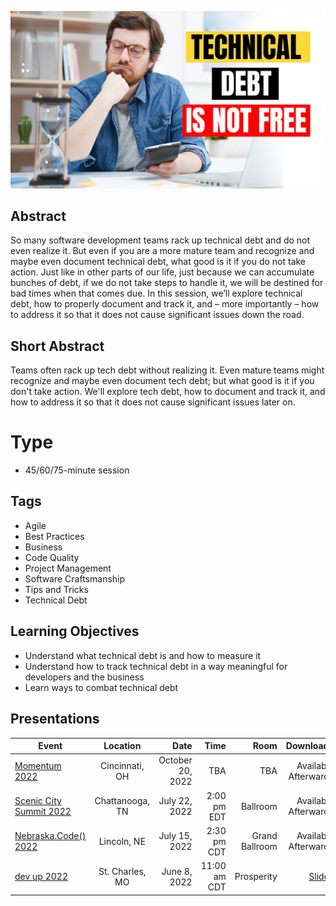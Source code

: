 ![Technical Debt is not Free](Thumbnail.jpg)

## Abstract
So many software development teams rack up technical debt and do not even realize it. But even if you are a more mature team and recognize and maybe even document technical debt, what good is it if you do not take action. Just like in other parts of our life, just because we can accumulate bunches of debt, if we do not take steps to handle it, we will be destined for bad times when that comes due. In this session, we’ll explore technical debt, how to properly document and track it, and – more importantly – how to address it so that it does not cause significant issues down the road.

## Short Abstract
Teams often rack up tech debt without realizing it. Even mature teams might recognize and maybe even document tech debt; but what good is it if you don't take action. We'll explore tech debt, how to document and track it, and how to address it so that it does not cause significant issues later on.

# Type
* 45/60/75-minute session

## Tags
* Agile
* Best Practices
* Business
* Code Quality
* Project Management
* Software Craftsmanship
* Tips and Tricks
* Technical Debt

## Learning Objectives
* Understand what technical debt is and how to measure it
* Understand how to track technical debt in a way meaningful for developers and the business
* Learn ways to combat technical debt

## Presentations

| Event | Location | Date | Time | Room | Downloads |
|-------|:--------:|-----:|-----:|-----:|----------:|
| [Momentum 2022](https://momentumdevcon.com/) | Cincinnati, OH | October 20, 2022 | TBA | TBA | Available Afterwards |
| [Scenic City Summit 2022](https://sceniccitysummit.com/) | Chattanooga, TN | July 22, 2022 | 2:00 pm EDT | Ballroom | Available Afterwards |
| [Nebraska.Code() 2022](https://nebraskacode.amegala.com/Sessions/1358) | Lincoln, NE | July 15, 2022 | 2:30 pm CDT | Grand Ballroom | Available Afterwards | 
| [dev up 2022](https://www.devupconf.org/sessions) | St. Charles, MO | June 8, 2022 | 11:00 am CDT | Prosperity | [Slides](Presentations/TechnicalDebitIsNotFree_DevUp.pdf) |
